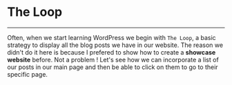 # The Loop

---

Often, when we start learning WordPress we begin with `The Loop`, a basic strategy to display all the blog posts we have in our website. The reason we didn't do it here is because I prefered to show how to create a **showcase website** before. Not a problem ! Let's see how we can incorporate a list of our posts in our main page and then be able to click on them to go to their specific page.
